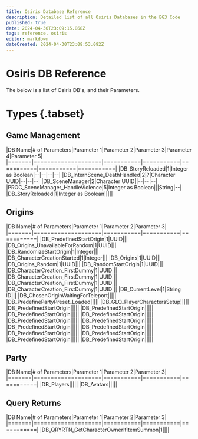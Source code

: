 ```yaml
---
title: Osiris Database Reference
description: Detailed list of all Osiris Databases in the BG3 Code
published: true
date: 2024-04-30T23:09:15.868Z
tags: reference, osiris
editor: markdown
dateCreated: 2024-04-30T23:08:53.092Z
---
```


# Osiris DB Reference
The below is a list of Osiris DB's, and their Parameters.

# Types {.tabset}

## Game Management

|DB Name|# of Parameters|Parameter 1|Parameter 2|Parameter 3|Parameter 4|Parameter 5|
|=======|====================|===========|===========|===========|===========|===========|
|DB_StoryReloaded|1|Integer as Boolean|--|--|--|--|
|DB_InternScene_DeathHandled|2|?|Character UUID|--|--|--|
|DB_SceneManager|2|Character UUID||--|--|--|
|PROC_SceneManager_HandleViolence|5|Integer as Boolean|||String|--|
|DB_StoryReloaded|1|Integer as Boolean|||||

## Origins

|DB Name|# of Parameters|Parameter 1|Parameter 2|Parameter 3|
|=======|====================|===========|===========|===========|
|DB_PredefinedStartOrigin|1|UUID|||
|DB_Origins_UnavailableForRandom|1|UUID|||
|DB_RandomizeStartOrigin|1|Integer|||
|DB_CharacterCreationStarted|1|Integer|||
|DB_Origins|1|UUID|||
|DB_Origins_Random|1|UUID|||
|DB_RandomStartOrigin|1|UUID|||
|DB_CharacterCreation_FirstDummy|1|UUID|||
|DB_CharacterCreation_FirstDummy|1|UUID|||
|DB_CharacterCreation_FirstDummy|1|UUID|||
|DB_CharacterCreation_FirstDummy|1|UUID|||
|DB_CurrentLevel|1|String ID|||
|DB_ChosenOriginWaitingForTeleport|||||
|DB_PredefinePartyPreset_Loaded|||||
|DB_GLO_PlayerCharactersSetup|||||
|DB_PredefinedStartOrigin|||||
|DB_PredefinedStartOrigin|||||
|DB_PredefinedStartOrigin|||||
|DB_PredefinedStartOrigin|||||
|DB_PredefinedStartOrigin|||||
|DB_PredefinedStartOrigin|||||
|DB_PredefinedStartOrigin|||||
|DB_PredefinedStartOrigin|||||
|DB_PredefinedStartOrigin|||||
|DB_PredefinedStartOrigin|||||
|DB_PredefinedStartOrigin|||||
|DB_PredefinedStartOrigin|||||

## Party

|DB Name|# of Parameters|Parameter 1|Parameter 2|Parameter 3|
|=======|====================|===========|===========|===========|
|DB_Players|||||
|DB_Avatars|||||

## Query Returns

|DB Name|# of Parameters|Parameter 1|Parameter 2|Parameter 3|
|=======|====================|===========|===========|===========|
|DB_QRYRTN_GetCharacterOwnerIfItemSummon|1||||
